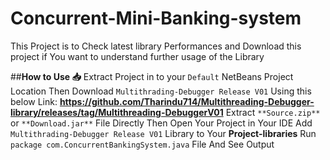 # Concurrent-Mini-Banking-system
This Project is to Check latest library Performances and Download this project if You want to understand further usage of the Library

##**How to Use 📥**
Extract Project in to your `Default` NetBeans Project Location
Then Download `Multithrading-Debugger Release V01` Using this below Link:
**https://github.com/Tharindu714/Multithreading-Debugger-library/releases/tag/Multithreading-DebuggerV01**
Extract `**Source.zip**` or `**Download.jar**` File Directly
Then Open Your Project in Your IDE
Add `Multithrading-Debugger Release V01` Library to Your **Project-libraries**
Run `package com.ConcurrentBankingSystem.java` File And See Output

